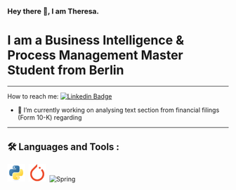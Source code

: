 ### Hey there 👋, I am Theresa. 

# I am a Business Intelligence & Process Management Master Student from Berlin

---

How to reach me: [![Linkedin Badge](https://img.shields.io/badge/-kakbar-blue?style=flat&logo=Linkedin&logoColor=white)](https://www.linkedin.com/in/theresa-marie-e-94438914b)


- 🔭 I’m currently working on analysing text section from financial filings (Form 10-K) regarding


---
## :hammer_and_wrench: Languages and Tools :
<div>
  <img src="https://github.com/devicons/devicon/blob/master/icons/python/python-original.svg" title="Java" alt="Java" width="40" height="40"/>&nbsp;
  <img src="https://github.com/devicons/devicon/blob/master/icons/pytorch/pytorch-original.svg" title="React" alt="React" width="40" height="40"/>&nbsp;
  <img src="https://www.pngwing.com/en/free-png-pxlmn" title="Spring" alt="Spring" width="40" height="40"/>&nbsp;
</div>
